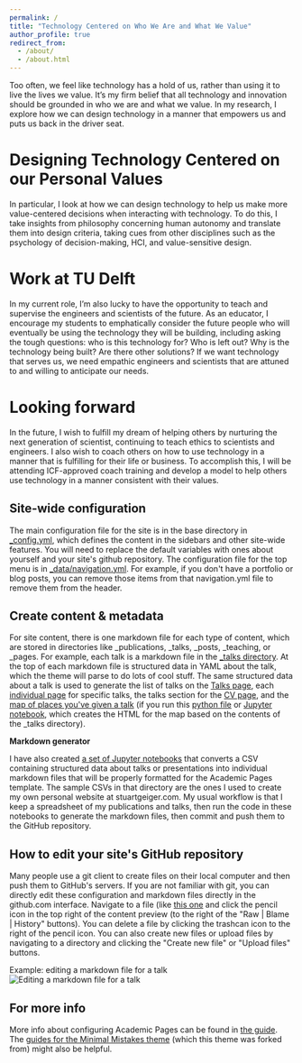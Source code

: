 ```yaml
---
permalink: /
title: "Technology Centered on Who We Are and What We Value"
author_profile: true
redirect_from: 
  - /about/
  - /about.html
---
```


Too often, we feel like technology has a hold of us, rather than using it to live the lives we value. It’s my firm belief that all technology and innovation should be grounded in who we are and what we value. In my research, I explore how we can design technology in a manner that empowers us and puts us back in the driver seat. 

Designing Technology Centered on our Personal Values
======

In particular, I look at how we can design technology to help us make more value-centered decisions when interacting with technology. To do this, I take insights from philosophy concerning human autonomy and translate them into design criteria, taking cues from other disciplines such as the psychology of decision-making, HCI, and value-sensitive design.

Work at TU Delft
======

In my current role, I’m also lucky to have the opportunity to teach and supervise the engineers and scientists of the future. As an educator, I encourage my students to emphatically consider the future people who will eventually be using the technology they will be building, including asking the tough questions: who is this technology for? Who is left out? Why is the technology being built? Are there other solutions? If we want technology that serves us, we need empathic engineers and scientists that are attuned to and willing to anticipate our needs. 

Looking forward
======

In the future, I wish to fulfill my dream of helping others by nurturing the next generation of scientist, continuing to teach ethics to scientists and engineers. I also wish to coach others on how to use technology in a manner that is fulfilling for their life or business. To accomplish this, I will be attending ICF-approved coach training and develop a model to help others use technology in a manner consistent with their values.

Site-wide configuration
------
The main configuration file for the site is in the base directory in [_config.yml](https://github.com/academicpages/academicpages.github.io/blob/master/_config.yml), which defines the content in the sidebars and other site-wide features. You will need to replace the default variables with ones about yourself and your site's github repository. The configuration file for the top menu is in [_data/navigation.yml](https://github.com/academicpages/academicpages.github.io/blob/master/_data/navigation.yml). For example, if you don't have a portfolio or blog posts, you can remove those items from that navigation.yml file to remove them from the header. 

Create content & metadata
------
For site content, there is one markdown file for each type of content, which are stored in directories like _publications, _talks, _posts, _teaching, or _pages. For example, each talk is a markdown file in the [_talks directory](https://github.com/academicpages/academicpages.github.io/tree/master/_talks). At the top of each markdown file is structured data in YAML about the talk, which the theme will parse to do lots of cool stuff. The same structured data about a talk is used to generate the list of talks on the [Talks page](https://academicpages.github.io/talks), each [individual page](https://academicpages.github.io/talks/2012-03-01-talk-1) for specific talks, the talks section for the [CV page](https://academicpages.github.io/cv), and the [map of places you've given a talk](https://academicpages.github.io/talkmap.html) (if you run this [python file](https://github.com/academicpages/academicpages.github.io/blob/master/talkmap.py) or [Jupyter notebook](https://github.com/academicpages/academicpages.github.io/blob/master/talkmap.ipynb), which creates the HTML for the map based on the contents of the _talks directory).

**Markdown generator**

I have also created [a set of Jupyter notebooks](https://github.com/academicpages/academicpages.github.io/tree/master/markdown_generator
) that converts a CSV containing structured data about talks or presentations into individual markdown files that will be properly formatted for the Academic Pages template. The sample CSVs in that directory are the ones I used to create my own personal website at stuartgeiger.com. My usual workflow is that I keep a spreadsheet of my publications and talks, then run the code in these notebooks to generate the markdown files, then commit and push them to the GitHub repository.

How to edit your site's GitHub repository
------
Many people use a git client to create files on their local computer and then push them to GitHub's servers. If you are not familiar with git, you can directly edit these configuration and markdown files directly in the github.com interface. Navigate to a file (like [this one](https://github.com/academicpages/academicpages.github.io/blob/master/_talks/2012-03-01-talk-1.md) and click the pencil icon in the top right of the content preview (to the right of the "Raw | Blame | History" buttons). You can delete a file by clicking the trashcan icon to the right of the pencil icon. You can also create new files or upload files by navigating to a directory and clicking the "Create new file" or "Upload files" buttons. 

Example: editing a markdown file for a talk
![Editing a markdown file for a talk](/images/editing-talk.png)

For more info
------
More info about configuring Academic Pages can be found in [the guide](https://academicpages.github.io/markdown/). The [guides for the Minimal Mistakes theme](https://mmistakes.github.io/minimal-mistakes/docs/configuration/) (which this theme was forked from) might also be helpful.
